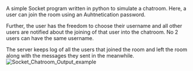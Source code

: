 A simple Socket program written in python to simulate a chatroom. Here, a user can join the room using an Auhtnetication password. 

Further, the user has the freedom to choose their username and all other users are notified about the joining of that user into the chatroom. No 2 users can have the same username.

The server keeps log of all the users that joined the room and left the room along with the messages they sent in the meanwhile.
![Socket_Chatroom_Output_example](https://github.com/Bhavvuk-Kalra/Very_Basic_Socket_Chatroom/assets/121094161/5b1faca5-be09-4d7d-a9d1-8c7e810bd11c)
